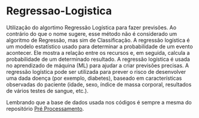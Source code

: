 # Regressao-Logistica
Utilização do algortimo Regressão Logística para fazer previsões.
Ao contrário do que o nome sugere, esse método não é considerado um algoritmo de Regressão, mas sim de Classificação. A regressão logística é um modelo estatístico usado para determinar a probabilidade de um evento acontecer. Ele mostra a relação entre os recursos e, em seguida, calcula a probabilidade de um determinado resultado. A regressão logística é usada no aprendizado de máquina (ML) para ajudar a criar previsões precisas. A regressão logística pode ser utilizada para prever o risco de desenvolver uma dada doença (por exemplo, diabetes), baseado em características observadas do paciente (idade, sexo, índice de massa corporal, resultados de vários testes de sangue, etc.).

Lembrando que a base de dados usada nos códigos é sempre a mesma do repositório [Pré Processamento](https://github.com/Gregory-JP/Pre-Processamento).

